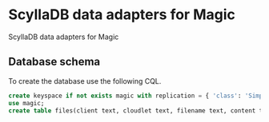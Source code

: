 
# ScyllaDB data adapters for Magic

ScyllaDB data adapters for Magic

## Database schema

To create the database use the following CQL.

```sql
create keyspace if not exists magic with replication = { 'class': 'SimpleStrategy', 'replication_factor': 3 };
use magic;
create table files(client text, cloudlet text, filename text, content text, primary key(client, cloudlet, filename));
```
